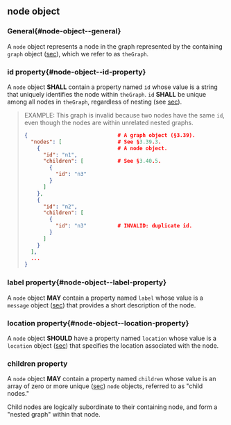 ## node object

### General{#node-object--general}

A `node` object represents a node in the graph represented by the containing `graph` object ([sec](#graph-object)), which we refer to as `theGraph`.

### id property{#node-object--id-property}

A `node` object **SHALL** contain a property named `id` whose value is a string that uniquely identifies the node within `theGraph`. `id` **SHALL** be unique among all nodes in `theGraph`, regardless of nesting (see [sec](#children-property)).

> EXAMPLE: This graph is invalid because two nodes have the same `id`, even though the nodes are within unrelated nested graphs.
> 
> ```json
> {                             # A graph object (§3.39).
>   "nodes": [                  # See §3.39.3.
>     {                         # A node object.
>       "id": "n1",
>       "children": [           # See §3.40.5.
>         {
>           "id": "n3"
>         }
>       ]
>     },
>     {
>       "id": "n2",
>       "children": [
>         {
>           "id": "n3"          # INVALID: duplicate id.
>         }
>       ]
>     }
>   ],
>   ...
> }
> ```

### label property{#node-object--label-property}

A `node` object **MAY** contain a property named `label` whose value is a `message` object ([sec](#message-object)) that provides a short description of the node.

### location property{#node-object--location-property}

A `node` object **SHOULD** have a property named `location` whose value is a `location` object ([sec](#location-object)) that specifies the location associated with the node.

### children property

A `node` object **MAY** contain a property named `children` whose value is an array of zero or more unique ([sec](#array-properties-with-unique-values)) `node` objects, referred to as "child nodes."

Child nodes are logically subordinate to their containing node, and form a "nested graph" within that node.
